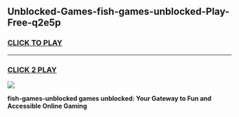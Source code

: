 
## Unblocked-Games-fish-games-unblocked-Play-Free-q2e5p
<h3>
<a href="https://premium76.site?title=fish-games-unblocked&ref=18A1">CLICK TO PLAY</a></h3>
<hr>

<h3>
<a href="https://premium76.site?title=fish-games-unblocked&ref=18A1">CLICK 2 PLAY</a>
  
</h3>

<a href="https://premium76.site?title=fish-games-unblocked&ref=18A1"><img src="https://clearcache.store/games.png"></a>


**fish-games-unblocked games unblocked: Your Gateway to Fun and Accessible Online Gaming**
